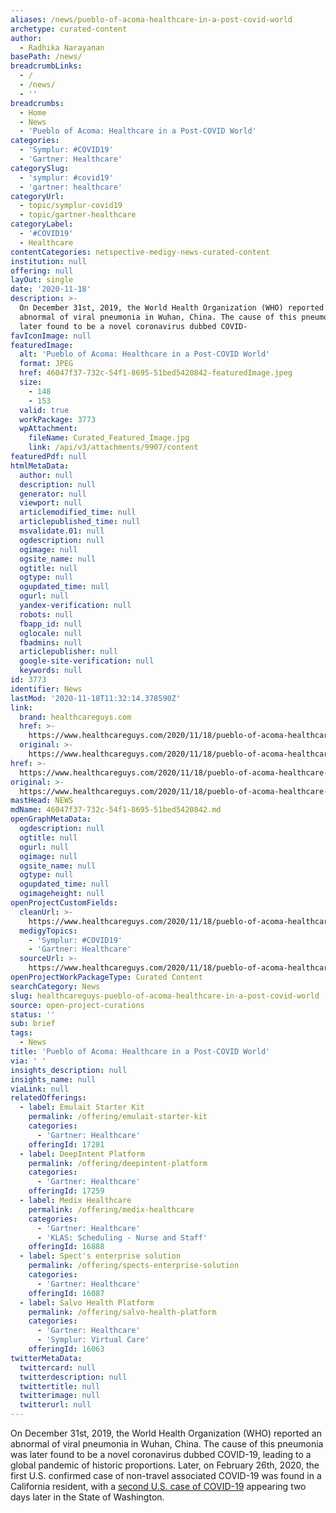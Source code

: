 ```yaml
---
aliases: /news/pueblo-of-acoma-healthcare-in-a-post-covid-world
archetype: curated-content
author:
  - Radhika Narayanan
basePath: /news/
breadcrumbLinks:
  - /
  - /news/
  - ''
breadcrumbs:
  - Home
  - News
  - 'Pueblo of Acoma: Healthcare in a Post-COVID World'
categories:
  - 'Symplur: #COVID19'
  - 'Gartner: Healthcare'
categorySlug:
  - 'symplur: #covid19'
  - 'gartner: healthcare'
categoryUrl:
  - topic/symplur-covid19
  - topic/gartner-healthcare
categoryLabel:
  - '#COVID19'
  - Healthcare
contentCategories: netspective-medigy-news-curated-content
institution: null
offering: null
layOut: single
date: '2020-11-18'
description: >-
  On December 31st, 2019, the World Health Organization (WHO) reported an
  abnormal of viral pneumonia in Wuhan, China. The cause of this pneumonia was
  later found to be a novel coronavirus dubbed COVID-
favIconImage: null
featuredImage:
  alt: 'Pueblo of Acoma: Healthcare in a Post-COVID World'
  format: JPEG
  href: 46047f37-732c-54f1-8695-51bed5420842-featuredImage.jpeg
  size:
    - 148
    - 153
  valid: true
  workPackage: 3773
  wpAttachment:
    fileName: Curated_Featured_Image.jpg
    link: /api/v3/attachments/9907/content
featuredPdf: null
htmlMetaData:
  author: null
  description: null
  generator: null
  viewport: null
  articlemodified_time: null
  articlepublished_time: null
  msvalidate.01: null
  ogdescription: null
  ogimage: null
  ogsite_name: null
  ogtitle: null
  ogtype: null
  ogupdated_time: null
  ogurl: null
  yandex-verification: null
  robots: null
  fbapp_id: null
  oglocale: null
  fbadmins: null
  articlepublisher: null
  google-site-verification: null
  keywords: null
id: 3773
identifier: News
lastMod: '2020-11-18T11:32:14.378590Z'
link:
  brand: healthcareguys.com
  href: >-
    https://www.healthcareguys.com/2020/11/18/pueblo-of-acoma-healthcare-in-a-post-covid-world/
  original: >-
    https://www.healthcareguys.com/2020/11/18/pueblo-of-acoma-healthcare-in-a-post-covid-world/
href: >-
  https://www.healthcareguys.com/2020/11/18/pueblo-of-acoma-healthcare-in-a-post-covid-world/
original: >-
  https://www.healthcareguys.com/2020/11/18/pueblo-of-acoma-healthcare-in-a-post-covid-world/
mastHead: NEWS
mdName: 46047f37-732c-54f1-8695-51bed5420842.md
openGraphMetaData:
  ogdescription: null
  ogtitle: null
  ogurl: null
  ogimage: null
  ogsite_name: null
  ogtype: null
  ogupdated_time: null
  ogimageheight: null
openProjectCustomFields:
  cleanUrl: >-
    https://www.healthcareguys.com/2020/11/18/pueblo-of-acoma-healthcare-in-a-post-covid-world/
  medigyTopics:
    - 'Symplur: #COVID19'
    - 'Gartner: Healthcare'
  sourceUrl: >-
    https://www.healthcareguys.com/2020/11/18/pueblo-of-acoma-healthcare-in-a-post-covid-world/
openProjectWorkPackageType: Curated Content
searchCategory: News
slug: healthcareguys-pueblo-of-acoma-healthcare-in-a-post-covid-world
source: open-project-curations
status: ''
sub: brief
tags:
  - News
title: 'Pueblo of Acoma: Healthcare in a Post-COVID World'
via: ' '
insights_description: null
insights_name: null
viaLink: null
relatedOfferings:
  - label: Emulait Starter Kit
    permalink: /offering/emulait-starter-kit
    categories:
      - 'Gartner: Healthcare'
    offeringId: 17281
  - label: DeepIntent Platform
    permalink: /offering/deepintent-platform
    categories:
      - 'Gartner: Healthcare'
    offeringId: 17259
  - label: Medix Healthcare
    permalink: /offering/medix-healthcare
    categories:
      - 'Gartner: Healthcare'
      - 'KLAS: Scheduling - Nurse and Staff'
    offeringId: 16888
  - label: Spect's enterprise solution
    permalink: /offering/spects-enterprise-solution
    categories:
      - 'Gartner: Healthcare'
    offeringId: 16087
  - label: Salvo Health Platform
    permalink: /offering/salvo-health-platform
    categories:
      - 'Gartner: Healthcare'
      - 'Symplur: Virtual Care'
    offeringId: 16063
twitterMetaData:
  twittercard: null
  twitterdescription: null
  twittertitle: null
  twitterimage: null
  twitterurl: null
---
```

<p>On December 31st, 2019, the World Health Organization (WHO) reported an abnormal of viral pneumonia in Wuhan, China. The cause of this pneumonia was later found to be a novel coronavirus dubbed COVID-19, leading to a global pandemic of historic proportions. Later, on February 26th, 2020, the first U.S. confirmed case of non-travel associated COVID-19 was found in a California resident, with a <a href="https://www.cdc.gov/mmwr/volumes/69/wr/mm6922e1.htm">second U.S. case of COVID-19</a> appearing two days later in the State of Washington.&nbsp;</p>